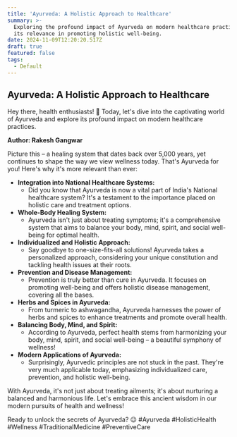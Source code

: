 ```yaml
---
title: 'Ayurveda: A Holistic Approach to Healthcare'
summary: >-
  Exploring the profound impact of Ayurveda on modern healthcare practices and
  its relevance in promoting holistic well-being.
date: 2024-11-09T12:20:20.517Z
draft: true
featured: false
tags:
  - Default
---
```


## Ayurveda: A Holistic Approach to Healthcare

Hey there, health enthusiasts! 🌿 Today, let's dive into the captivating world of Ayurveda and explore its profound impact on modern healthcare practices.

**Author: Rakesh Gangwar**

Picture this – a healing system that dates back over 5,000 years, yet continues to shape the way we view wellness today. That's Ayurveda for you! Here's why it's more relevant than ever:

* **Integration into National Healthcare Systems:**
  * Did you know that Ayurveda is now a vital part of India's National healthcare system? It's a testament to the importance placed on holistic care and treatment options.
* **Whole-Body Healing System:**
  * Ayurveda isn't just about treating symptoms; it's a comprehensive system that aims to balance your body, mind, spirit, and social well-being for optimal health.
* **Individualized and Holistic Approach:**
  * Say goodbye to one-size-fits-all solutions! Ayurveda takes a personalized approach, considering your unique constitution and tackling health issues at their roots.
* **Prevention and Disease Management:**
  * Prevention is truly better than cure in Ayurveda. It focuses on promoting well-being and offers holistic disease management, covering all the bases.
* **Herbs and Spices in Ayurveda:**
  * From turmeric to ashwagandha, Ayurveda harnesses the power of herbs and spices to enhance treatments and promote overall health.
* **Balancing Body, Mind, and Spirit:**
  * According to Ayurveda, perfect health stems from harmonizing your body, mind, spirit, and social well-being – a beautiful symphony of wellness!
* **Modern Applications of Ayurveda:**
  * Surprisingly, Ayurvedic principles are not stuck in the past. They're very much applicable today, emphasizing individualized care, prevention, and holistic well-being.

With Ayurveda, it's not just about treating ailments; it's about nurturing a balanced and harmonious life. Let's embrace this ancient wisdom in our modern pursuits of health and wellness!

Ready to unlock the secrets of Ayurveda? 😉 #Ayurveda #HolisticHealth #Wellness #TraditionalMedicine #PreventiveCare
